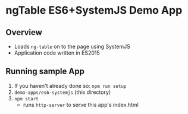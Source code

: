 # ngTable ES6+SystemJS Demo App

## Overview

* Loads `ng-table` on to the page using SystemJS
* Application code written in ES2015

## Running sample App

1. If you haven't already done so: `npm run setup`
2. `demo-apps/es6-systemjs` (this directory)
3. `npm start`
    * runs `http-server` to serve this app's index.html